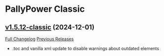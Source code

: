 # PallyPower Classic

## [v1.5.12-classic](https://github.com/AznamirWoW/PallyPower/tree/v1.5.12-classic) (2024-12-01)
[Full Changelog](https://github.com/AznamirWoW/PallyPower/compare/v1.5.11-classic...v1.5.12-classic) [Previous Releases](https://github.com/AznamirWoW/PallyPower/releases)

- .toc and vanilla xml update to disable warnings about outdated elements  
